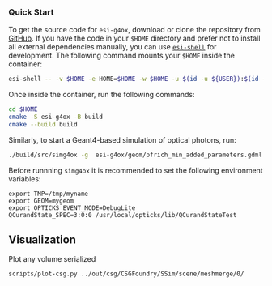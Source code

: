 ### Quick Start

To get the source code for `esi-g4ox`, download or clone the repository from [GitHub](https://github.com/BNLNPPS/esi-g4ox). If you have the code in your `$HOME` directory and prefer not to install all external dependencies manually, you can use [`esi-shell`](https://github.com/BNLNPPS/esi-shell) for development. The following command mounts your `$HOME` inside the container:

```bash
esi-shell -- -v $HOME -e HOME=$HOME -w $HOME -u $(id -u ${USER}):$(id -g ${USER})
```

Once inside the container, run the following commands:

```bash
cd $HOME
cmake -S esi-g4ox -B build
cmake --build build
```

Similarly, to start a Geant4-based simulation of optical photons, run:

```bash
./build/src/simg4ox -g  esi-g4ox/geom/pfrich_min_added_parameters.gdml -m esi-g4ox/run.mac
```

Before runnning `simg4ox` it is recommended to set the following environment variables:

```
export TMP=/tmp/myname
export GEOM=mygeom
export OPTICKS_EVENT_MODE=DebugLite
QCurandState_SPEC=3:0:0 /usr/local/opticks/lib/QCurandStateTest
```


## Visualization

Plot any volume serialized 

```
scripts/plot-csg.py ../out/csg/CSGFoundry/SSim/scene/meshmerge/0/
```
